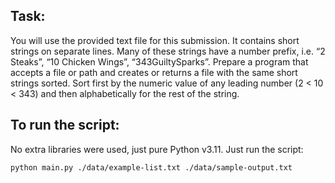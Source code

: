 ## Task:

You will use the provided text file for this submission. It contains short strings on separate lines. 
Many of these strings have a number prefix, i.e. “2 Steaks”, “10 Chicken Wings”, “343GuiltySparks”. 
Prepare a program that accepts a file or path and creates or returns a file with the same short strings sorted. 
Sort first by the numeric value of any leading number (2 < 10 < 343) and then alphabetically for the rest of the string.

## To run the script:
No extra libraries were used, just pure Python v3.11. Just run the script:

```bash
python main.py ./data/example-list.txt ./data/sample-output.txt
```